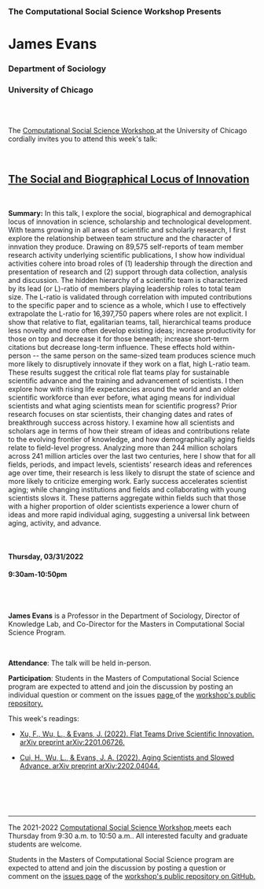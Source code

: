 

<br>

<h3 class=pfblock-header> The Computational Social Science Workshop Presents </h3>

<h1 class=pfblock-header3> James Evans </h1>
<h3 class=pfblock-header3> Department of Sociology </h3>
<h3 class=pfblock-header3> University of Chicago </h3>

<br><br>



<p class=pfblock-header3>The <a href="https://macss.uchicago.edu/content/computation-workshop"> Computational Social Science Workshop </a> at the University of Chicago cordially invites you to attend this week's talk:</p>



<br>

<div class=pfblock-header3>
<h2 class=pfblock-header>
  <a href=https://github.com/uchicago-computation-workshop/Spring2022/tree/master/03-31_Evans> The Social and Biographical Locus of Innovation </a>
</h2>

<br>
</div>



<p class=footertext2>

**Summary:** In this talk, I explore the social, biographical and demographical locus of innovation in science, scholarship and technological development. With teams growing in all areas of scientific and scholarly research, I first explore the relationship between team structure and the character of innvation they produce. Drawing on 89,575 self-reports of team member research activity underlying scientific publications, I show how individual activities cohere into broad roles of (1) leadership through the direction and presentation of research and (2) support through data collection, analysis and discussion. The hidden hierarchy of a scientific team is characterized by its lead (or L)-ratio of members playing leadership roles to total team size. The L-ratio is validated through correlation with imputed contributions to the specific paper and to science as a whole, which I use to effectively extrapolate the L-ratio for 16,397,750 papers where roles are not explicit. I show that relative to flat, egalitarian teams, tall, hierarchical teams produce less novelty and more often develop existing ideas; increase productivity for those on top and decrease it for those beneath; increase short-term citations but decrease long-term influence. These effects hold within-person -- the same person on the same-sized team produces science much more likely to disruptively innovate if they work on a flat, high L-ratio team. These results suggest the critical role flat teams play for sustainable scientific advance and the training and advancement of scientists. I then explore how with rising life expectancies around the world and an older scientific workforce than ever before, what aging means for individual scientists and what aging scientists mean for scientific progress? Prior research focuses on star scientists, their changing dates and rates of breakthrough success across history. I examine how all scientists and scholars age in terms of how their stream of ideas and contributions relate to the evolving frontier of knowledge, and how demographically aging fields relate to field-level progress. Analyzing more than 244 million scholars across 241 million articles over the last two centuries, here I show that for all fields, periods, and impact levels, scientists’ research ideas and references age over time, their research is less likely to disrupt the state of science and more likely to criticize emerging work. Early success accelerates scientist aging; while changing institutions and fields and collaborating with young scientists slows it. These patterns aggregate within fields such that those with a higher proportion of older scientists experience a lower churn of ideas and more rapid individual aging, suggesting a universal link between aging, activity, and advance.


</p>

<br>

<h4 class=pfblock-header3> Thursday, 03/31/2022 </h4>
<h4 class=pfblock-header3> 9:30am-10:50pm </h4>

<br><br>

<p class=footertext2>

**James Evans** is a Professor in the Department of Sociology, Director of Knowledge Lab, and Co-Director for the Masters in Computational Social Science Program.

</p>

<br>

<p class=footertext2>

**Attendance**: The talk will be held in-person.
</p>

<p class=footertext2>

**Participation**: Students in the Masters of Computational Social Science program are expected to attend and join the discussion by posting an individual question or comment on the issues <a href= https://github.com/uchicago-computation-workshop/Spring2022/issues/1> page </a> of the <a href="https://github.com/uchicago-computation-workshop"> workshop's public repository.</a>

This week's readings:

- [Xu, F., Wu, L., & Evans, J. (2022). Flat Teams Drive Scientific Innovation. arXiv preprint arXiv:2201.06726.](evans1.pdf)

- [Cui, H., Wu, L., & Evans, J. A. (2022). Aging Scientists and Slowed Advance. arXiv preprint arXiv:2202.04044.](evans2.pdf)

<br>

<br><br>

---

<p class=footertext> The 2021-2022 <a href="https://macss.uchicago.edu/content/computation-workshop"> Computational Social Science Workshop </a> meets each Thursday from 9:30 a.m. to 10:50 a.m.. All interested faculty and graduate students are welcome.</p>



<p class=footertext>Students in the Masters of Computational Social Science program are expected to attend and join the discussion by posting a question or comment on the <a href=https://github.com/uchicago-computation-workshop/Spring2022/issues/1>issues page</a> of the <a href=https://github.com/uchicago-computation-workshop/Spring2022/tree/master/03-31_Evans>workshop's public repository on GitHub.</a></p>
